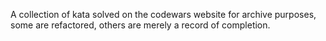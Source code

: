 A collection of kata solved on the codewars website for archive purposes, some are refactored, others are merely a record of completion.
